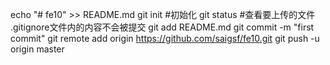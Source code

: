 echo "# fe10" >> README.md
git init #初始化
git status #查看要上传的文件
    .gitignore文件内的内容不会被提交
git add README.md
git commit -m "first commit"
git remote add origin https://github.com/saigsf/fe10.git
git push -u origin master